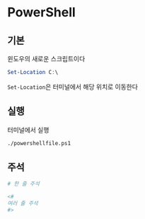 # PowerShell

## 기본

윈도우의 새로운 스크립트이다

```powershell
Set-Location C:\
```

`Set-Location`은 터미널에서 해당 위치로 이동한다

## 실행

터미널에서 실행

```txt
./powershellfile.ps1
```

## 주석

```powershell
# 한 줄 주석

<#
여러 줄 주석
#>
```
